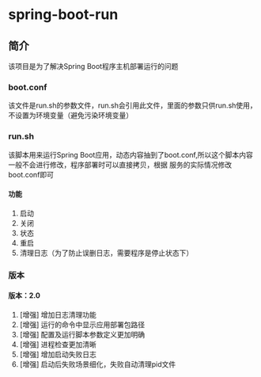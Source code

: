 # spring-boot-run

## 简介
该项目是为了解决Spring Boot程序主机部署运行的问题

### boot.conf
该文件是run.sh的参数文件，run.sh会引用此文件，里面的参数只供run.sh使用，不设置为环境变量（避免污染环境变量）

### run.sh
该脚本用来运行Spring Boot应用，动态内容抽到了boot.conf,所以这个脚本内容一般不会进行修改，程序部署时可以直接拷贝，根据
服务的实际情况修改boot.conf即可

#### 功能
1. 启动
2. 关闭
3. 状态
4. 重启
5. 清理日志（为了防止误删日志，需要程序是停止状态下）

### 版本

#### 版本：2.0
1. [增强] 增加日志清理功能
2. [增强] 运行的命令中显示应用部署包路径
3. [增强] 配置及运行脚本参数定义更加明确
4. [增强] 进程检查更加清晰
5. [增强] 增加启动失败日志
6. [增强] 启动后失败场景细化，失败自动清理pid文件

